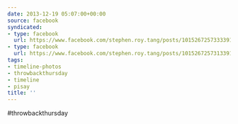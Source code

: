 ```yaml
---
date: 2013-12-19 05:07:00+00:00
source: facebook
syndicated:
- type: facebook
  url: https://www.facebook.com/stephen.roy.tang/posts/10152672573333912
- type: facebook
  url: https://www.facebook.com/stephen.roy.tang/posts/10152672573133912
tags:
- timeline-photos
- throwbackthursday
- timeline
- pisay
title: ''
---
```


#throwbackthursday